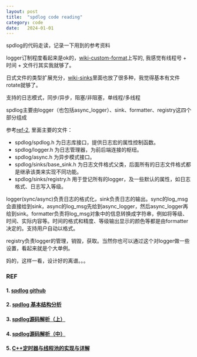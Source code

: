 ```yaml
---
layout: post
title:  "spdlog code reading"
category: code
date:   2024-01-01
---
```


spdlog的代码走读，记录一下用到的参考资料

logger订制程度看起来是ok的，[wiki-custom-format](https://github.com/gabime/spdlog/wiki/3.-Custom-formatting)上写的, 我感觉有线程号 + 时间 + 文件行其实我就够了。

日式文件的类型扩展充分，[wiki-sinks](https://github.com/gabime/spdlog/wiki/4.-Sinks)里面也放了很多种，我觉得基本有文件rotate就够了。

支持的日志模式，同步/异步，阻塞/非阻塞，单线程/多线程

spdlog主要由logger（也包括async_logger）、sink、formatter、registry这四个部分组成

参考[ref-2](#2-spdlog-基本结构分析), 里面主要的文件：

+ spdlog/spdlog.h 为日志库接口，提供日志宏的属性控制函数。
+ spdlog/logger.h 为日志管理器，为前后端连接的枢纽。
+ spdlog/async.h 为异步模式接口。
+ spdlog/sinks/base_sink.h 为日志文件格式父类，后面所有的日志文件格式都是继承该类来实现不同功能。
+ spdlog/sinks/registry.h 用于登记所有的logger，及一些默认的属性，如日志格式、日志写入等级。

logger(sync/async)负责日志的格式化，sink负责日志的输出。sync的log_msg会直接给到sink，async的log_msg先给到async_logger，然后async_logger再给到sink。formatter负责将log_msg对象中的信息转换成字符串，例如将等级、时间、实际内容等。时间的格式和精度、等级输出显示的颜色等都是由formatter决定的。支持用户自动以格式。

registry负责logger的管理，销毁，获取。当然你也可以通过这个对logger做一些设置，看起来就是个大单例。

妈的，这样一看，设计好的离谱。。。

### REF

#### 1. [spdlog github](https://github.com/gabime/spdlog)

#### 2. [spdlog 基本结构分析](https://www.cnblogs.com/shuqin/p/12214439.html)

#### 3. [spdlog源码解析（上）](https://zhuanlan.zhihu.com/p/674073158)

#### 4. [spdlog源码解析（中）](https://zhuanlan.zhihu.com/p/674689537)

#### 5. [C++定时器与线程池的实现与详解](https://zhuanlan.zhihu.com/p/668916073)

